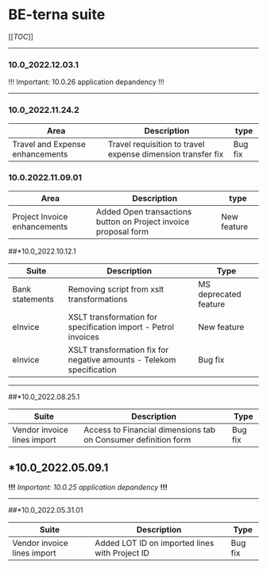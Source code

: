 # BE-terna suite
[[_TOC_]]

___
### 10.0_2022.12.03.1
!!! Important: 10.0.26 application depandency !!!
___
### 10.0_2022.11.24.2
|Area|Description|type|
|---|---|---|
|Travel and Expense enhancements|Travel requisition to travel expense dimension transfer fix|Bug fix|



### 10.0.2022.11.09.01
|Area|Description|type|
|---|---|---|
|Project Invoice enhancements|Added Open transactions button on Project invoice proposal form|New feature|

##*10.0_2022.10.12.1

|Suite| Description | Type |
|--|--|--|
| Bank statements | Removing script from xslt transformations  |MS deprecated feature|
| eInvice | XSLT transformation for specification import - Petrol invoices  |New feature|
| eInvice | XSLT transformation fix for negative amounts - Telekom specification |Bug fix|
___


##*10.0_2022.08.25.1



|Suite| Description | Type |
|--|--|--|
| Vendor invoice lines import | Access to Financial dimensions tab on Consumer definition form  |Bug fix  |


## *10.0_2022.05.09.1

**!!!** *Important: 10.0.25 application depandency* **!!!**
___

##*10.0_2022.05.31.01



|Suite| Description | Type |
|--|--|--|
| Vendor invoice lines import | Added LOT ID on imported lines with Project ID |Bug fix  |


